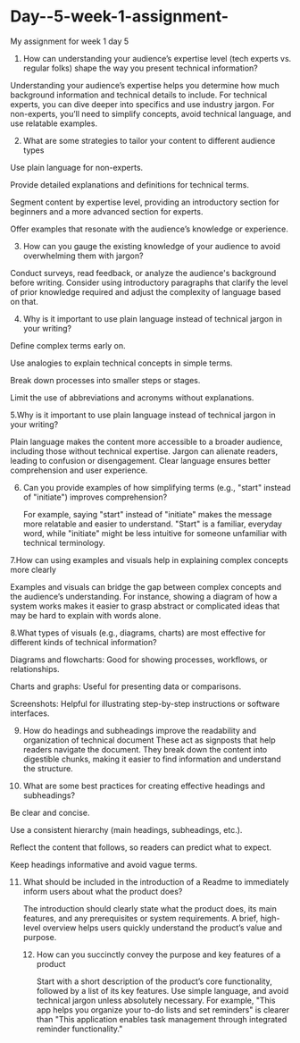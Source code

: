 # Day--5-week-1-assignment-
My assignment for week 1 day 5
1. How can understanding your audience’s expertise level (tech experts vs. regular folks) shape the way you present technical information?

Understanding your audience’s expertise helps you determine how much background information and technical details to include. For technical experts, you can dive deeper into specifics and use industry jargon. For non-experts, you’ll need to simplify concepts, avoid technical language, and use relatable examples.


2. What are some strategies to tailor your content to different audience types

Use plain language for non-experts.

Provide detailed explanations and definitions for technical terms.

Segment content by expertise level, providing an introductory section for beginners and a more advanced section for experts.

Offer examples that resonate with the audience’s knowledge or experience.



3. How can you gauge the existing knowledge of your audience to avoid overwhelming them with jargon?
   
 Conduct surveys, read feedback, or analyze the audience's background before writing. Consider using introductory paragraphs that clarify the level of prior knowledge required and adjust the complexity of language based on that.


4. Why is it important to use plain language instead of technical jargon in your writing?

Define complex terms early on.

Use analogies to explain technical concepts in simple terms.

Break down processes into smaller steps or stages.

Limit the use of abbreviations and acronyms without explanations.



 5.Why is it important to use plain language instead of technical jargon in your writing?
 
 Plain language makes the content more accessible to a broader audience, including those without technical expertise. Jargon can alienate readers, leading to confusion or disengagement. Clear language ensures better comprehension and user experience.


6. Can you provide examples of how simplifying terms (e.g., "start" instead of "initiate") improves comprehension?
   
   For example, saying "start" instead of "initiate" makes the message more relatable and easier to understand. "Start" is a familiar, everyday word, while "initiate" might be less intuitive for someone unfamiliar with technical terminology.


7.How can using examples and visuals help in explaining complex concepts more clearly

   Examples and visuals can bridge the gap between complex concepts and the audience’s understanding. For instance, showing a diagram of how a system works makes it easier to grasp abstract or complicated ideas that may be hard to explain with words alone.

8.What types of visuals (e.g., diagrams, charts) are most effective for different kinds of technical information?

Diagrams and flowcharts: Good for showing processes, workflows, or relationships.

Charts and graphs: Useful for presenting data or comparisons.

Screenshots: Helpful for illustrating step-by-step instructions or software interfaces.

 9. How do headings and subheadings improve the readability and organization of technical document
These act as signposts that help readers navigate the document. They break down the content into digestible chunks, making it easier to find information and understand the structure.

10. What are some best practices for creating effective headings and subheadings?
    
Be clear and concise.

Use a consistent hierarchy (main headings, subheadings, etc.).

Reflect the content that follows, so readers can predict what to expect.

Keep headings informative and avoid vague terms.

11. What should be included in the introduction of a Readme to immediately inform users about what the product does?

    The introduction should clearly state what the product does, its main features, and any prerequisites or system requirements. A brief, high-level overview helps users quickly understand the product’s value and purpose.

    12. How can you succinctly convey the purpose and key features of a product

        Start with a short description of the product’s core functionality, followed by a list of its key features. Use simple language, and avoid technical jargon unless absolutely necessary. For example, "This app helps you organize your to-do lists and set reminders" is clearer than "This application enables task management through integrated reminder functionality."

